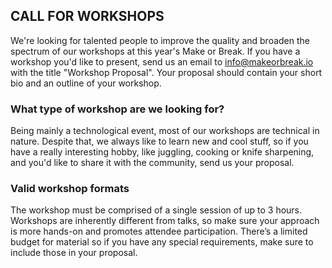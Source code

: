 ## CALL FOR WORKSHOPS

We're looking for talented people to improve the quality and broaden the spectrum of our workshops at this year's Make or Break. If you have a workshop you'd like to present, send us an email to info@makeorbreak.io with the title "Workshop Proposal". Your proposal should contain your short bio and an outline of your workshop.

### What type of workshop are we looking for?
Being mainly a technological event, most of our workshops are technical in nature. Despite that, we always like to learn new and cool stuff, so if you have a really interesting hobby, like juggling, cooking or knife sharpening, and you'd like to share it with the community, send us your proposal.

### Valid workshop formats
The workshop must be comprised of a single session of up to 3 hours. Workshops are inherently different from talks, so make sure your approach is more hands-on and promotes attendee participation. There’s a limited budget for material so if you have any special requirements, make sure to include those in your proposal.
